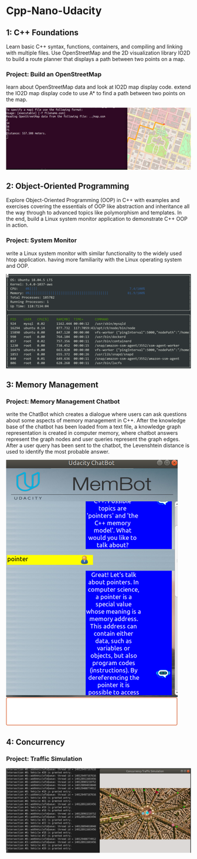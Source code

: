 # Cpp-Nano-Udacity
## 1: C++ Foundations
Learn basic C++ syntax, functions, containers, and compiling and linking with multiple files. Use OpenStreetMap 
and the 2D visualization library IO2D to build a route planner that displays a path between two points on a map.
### Project: Build an OpenStreetMap
learn about OpenStreetMap data and look at IO2D map display code. extend the IO2D map display code to use A* to find a path between two points on the map. 

![routedemo](./Notes/image/routedemo.png)

## 2: Object-Oriented Programming
Explore Object-Oriented Programming (OOP) in C++ with examples and exercises covering the essentials of OOP like abstraction and inheritance all the way through to advanced topics like polymorphism and templates. In the end, build a Linux system monitor application to demonstrate C++ OOP in action.
### Project: System Monitor 
write a Linux system monitor with similar functionality to the widely used htop application. having more familiarity with the Linux operating system and OOP.

![monitor](./Notes/image/monitor.png)

## 3: Memory Management

### Project: Memory Management Chatbot

write the ChatBot which creates a dialogue where users can ask questions about some aspects of memory management in C++. After the knowledge base of the chatbot has been loaded from a text file, a knowledge graph representation is created in computer memory, where chatbot answers represent the graph nodes and user queries represent the graph edges. After a user query has been sent to the chatbot, the Levenshtein distance is used to identify the most probable answer.

![chatbot](./Notes/image/chatbot.png)

## 4: Concurrency

### Project: Traffic Simulation

![traffic](./Notes/image/traffic.png)

